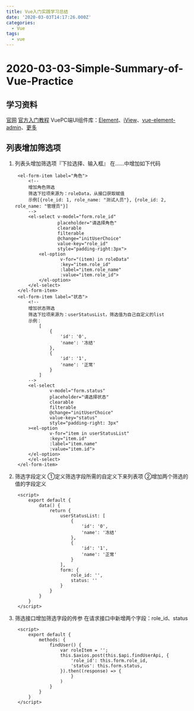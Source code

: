 ```yaml
---
title: Vue入门实践学习总结
date: '2020-03-03T14:17:26.000Z'
categories:
  - Vue
tags:
  - vue
---
```


# 2020-03-03-Simple-Summary-of-Vue-Practice

## 学习资料

[官网](https://cn.vuejs.org/) [官方入门教程](https://cn.vuejs.org/v2/guide/) VuePC端UI组件库：[Element](https://element.eleme.cn/)、[iView](https://www.iviewui.com/)、[vue-element-admin](https://panjiachen.github.io/vue-element%20-admin-site/#/)、[更多](https://www.jianshu.com/p/669d3e41dca6)

## 列表增加筛选项

1. 列表头增加筛选项『下拉选择、输入框』 在......中增加如下代码

   ```text
    <el-form-item label="角色">
        <!--
        增加角色筛选
        筛选下拉项来源为：roleData，从接口获取赋值
        示例[{role_id: 1, role_name: "测试人员"}, {role_id: 2, role_name: "管理员"}]
        -->
        <el-select v-model="form.role_id"
                   placeholder="请选择角色"
                   clearable
                   filterable
                   @change="initUserChoice"
                   value-key="role_id"
                   style="padding-right:3px">
            <el-option
                    v-for="(item) in roleData"
                    :key="item.role_id"
                    :label="item.role_name"
                    :value="item.role_id">
            </el-option>
        </el-select>
    </el-form-item>
    <el-form-item label="状态">
        <!--
        增加状态筛选
        筛选下拉项来源为：userStatusList，筛选值为自己自定义的list
        示例：
            [
                {
                    'id': '0',
                    'name': '冻结'
                },
                {
                    'id': '1',
                    'name': '正常'
                }
            ]
        -->
        <el-select
                v-model="form.status"
                placeholder="请选择状态"
                clearable
                filterable
                @change="initUserChoice"
                value-key="status"
                style="padding-right: 3px"
        ><el-option
                v-for="item in userStatusList"
                :key="item.id"
                :label="item.name"
                :value="item.id">
        </el-option>
        </el-select>
    </el-form-item>
   ```

2. 筛选字段定义 ①定义筛选字段所需的自定义下来列表项 ②增加两个筛选的值的字段定义

   ```text
    <script>
        export default {
            data() {
                return {
                    userStatusList: [
                        {
                            'id': '0',
                            'name': '冻结'
                        },
                        {
                            'id': '1',
                            'name': '正常'
                        }
                    ],
                    form: {
                        role_id: '',
                        status: ''
                    }
                }
            }
        }
    </script>
   ```

3. 筛选接口增加筛选字段的传参 在请求接口中新增两个字段：role\_id、status

   ```text
    <script>
        export default {
            methods: {
                findUser() {
                    var roleItem = '';
                    this.$axios.post(this.$api.findUserApi, {
                        'role_id': this.form.role_id,
                        'status': this.form.status,
                    }).then((response) => {
                        }
                    )
                }
            }
        }
    </script>
   ```

